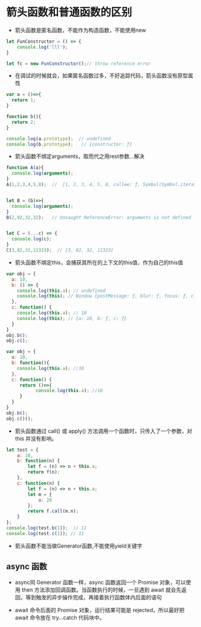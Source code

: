 # 箭头函数和普通函数的区别

- 箭头函数是匿名函数，不能作为构造函数，不能使用new

```js
let FunConstructor = () => {
    console.log('lll');
}

let fc = new FunConstructor();// throw reference error
```

- 在调试的时候就会，如果匿名函数过多，不好追踪代码，箭头函数没有原型属性

```js
var a = ()=>{
  return 1;
}

function b(){
  return 2;
}

console.log(a.prototype);  // undefined
console.log(b.prototype);   // {constructor: ƒ}
```

- 箭头函数不绑定arguments，取而代之用rest参数...解决

```js
function A(a){
  console.log(arguments);
}
A(1,2,3,4,5,8);  //  [1, 2, 3, 4, 5, 8, callee: ƒ, Symbol(Symbol.iterator): ƒ]


let B = (b)=>{
  console.log(arguments);
}
B(2,92,32,32);   // Uncaught ReferenceError: arguments is not defined


let C = (...c) => {
  console.log(c);
}
C(3,82,32,11323);  // [3, 82, 32, 11323]
```

- 箭头函数不绑定this，会捕获其所在的上下文的this值，作为自己的this值

```js
var obj = {
  a: 10,
  b: () => {
    console.log(this.a); // undefined
    console.log(this); // Window {postMessage: ƒ, blur: ƒ, focus: ƒ, close: ƒ, frames: Window, …}
  },
  c: function() {
    console.log(this.a); // 10
    console.log(this); // {a: 10, b: ƒ, c: ƒ}
  }
}
obj.b();
obj.c();
```

```js
var obj = {
  a: 10,
  b: function(){
    console.log(this.a); //10
  },
  c: function() {
     return ()=>{
           console.log(this.a); //10
     }
  }
}
obj.b();
obj.c()();

```

- 箭头函数通过 call()  或   apply() 方法调用一个函数时，只传入了一个参数，对 this 并没有影响。

```js
let test = {
    a: 10,
    b: function(n) {
        let f = (n) => n + this.a;
        return f(n);
    },
    c: function(n) {
        let f = (n) => n + this.a;
        let m = {
            a: 20
        };
        return f.call(m,n);
    }
};
console.log(test.b(1));  // 11
console.log(test.c(1)); // 11
```

- 箭头函数不能当做Generator函数,不能使用yield关键字

## async 函数

- async同 Generator 函数一样，async 函数返回一个 Promise 对象，可以使用 then 方法添加回调函数。当函数执行的时候，一旦遇到 await 就会先返回，等到触发的异步操作完成，再接着执行函数体内后面的语句

- await 命令后面的 Promise 对象，运行结果可能是 rejected，所以最好把 await 命令放在 try...catch 代码块中。
